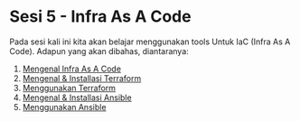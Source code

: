 # Sesi 5 - Infra As A Code

Pada sesi kali ini kita akan belajar menggunakan tools Untuk IaC (Infra As A Code).
Adapun yang akan dibahas, diantaranya: 
1. [Mengenal Infra As A Code](https://github.com/agung3wi/panduan-kelasdevops-v3/tree/main/sesi%206/mengenal%20infra%20as%20a%20code)
2. [Mengenal & Installasi Terraform](https://github.com/agung3wi/panduan-kelasdevops-v3/tree/main/sesi%206/install%20terraform)
3. [Menggunakan Terraform](https://github.com/agung3wi/panduan-kelasdevops-v3/tree/main/sesi%206/terraform%20sample)
4. [Mengenal & Installasi Ansible](https://github.com/agung3wi/panduan-kelasdevops-v3/tree/main/sesi%204/build%20go%20app)
5. [Menggunakan Ansible](https://github.com/agung3wi/panduan-kelasdevops-v3/tree/main/sesi%204/build%20reactjs%20app)
